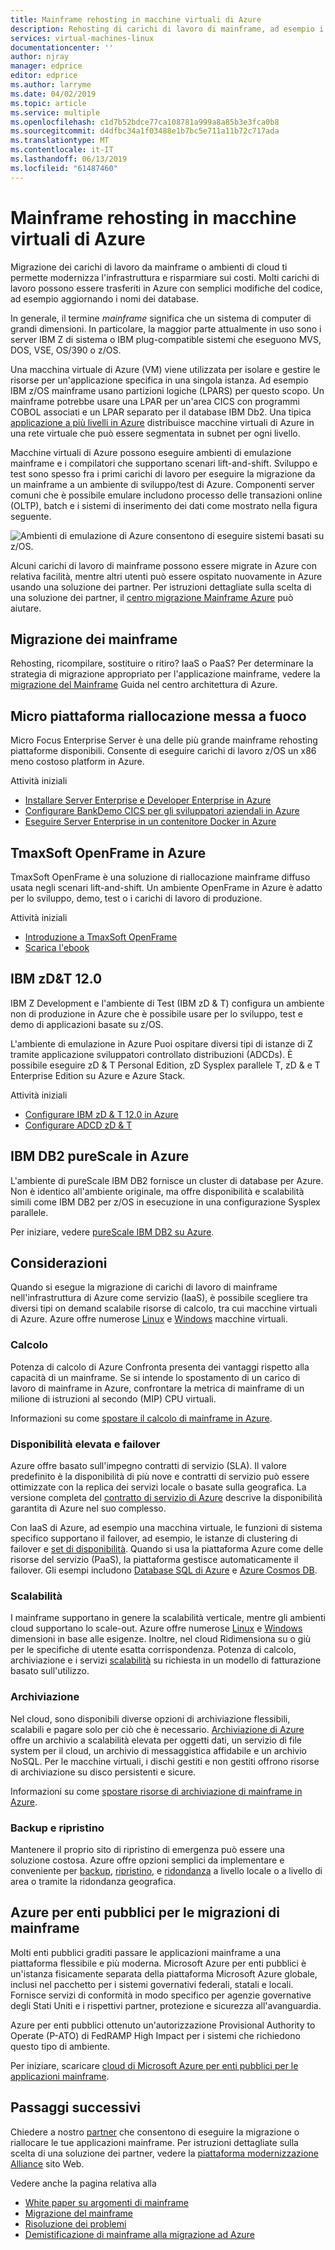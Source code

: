 ```yaml
---
title: Mainframe rehosting in macchine virtuali di Azure
description: Rehosting di carichi di lavoro di mainframe, ad esempio i sistemi basati su IBM Z usando macchine virtuali (VM) in Microsoft Azure.
services: virtual-machines-linux
documentationcenter: ''
author: njray
manager: edprice
editor: edprice
ms.author: larryme
ms.date: 04/02/2019
ms.topic: article
ms.service: multiple
ms.openlocfilehash: c1d7b52bdce77ca108781a999a8a85b3e3fca0b8
ms.sourcegitcommit: d4dfbc34a1f03488e1b7bc5e711a11b72c717ada
ms.translationtype: MT
ms.contentlocale: it-IT
ms.lasthandoff: 06/13/2019
ms.locfileid: "61487460"
---
```

# <a name="mainframe-rehosting-on-azure-virtual-machines"></a>Mainframe rehosting in macchine virtuali di Azure

Migrazione dei carichi di lavoro da mainframe o ambienti di cloud ti permette modernizza l'infrastruttura e risparmiare sui costi. Molti carichi di lavoro possono essere trasferiti in Azure con semplici modifiche del codice, ad esempio aggiornando i nomi dei database.

In generale, il termine *mainframe* significa che un sistema di computer di grandi dimensioni. In particolare, la maggior parte attualmente in uso sono i server IBM Z di sistema o IBM plug-compatible sistemi che eseguono MVS, DOS, VSE, OS/390 o z/OS.

Una macchina virtuale di Azure (VM) viene utilizzata per isolare e gestire le risorse per un'applicazione specifica in una singola istanza. Ad esempio IBM z/OS mainframe usano partizioni logiche (LPARS) per questo scopo. Un mainframe potrebbe usare una LPAR per un'area CICS con programmi COBOL associati e un LPAR separato per il database IBM Db2. Una tipica [applicazione a più livelli in Azure](/azure/architecture/reference-architectures/n-tier/n-tier-sql-server) distribuisce macchine virtuali di Azure in una rete virtuale che può essere segmentata in subnet per ogni livello.

Macchine virtuali di Azure possono eseguire ambienti di emulazione mainframe e i compilatori che supportano scenari lift-and-shift. Sviluppo e test sono spesso fra i primi carichi di lavoro per eseguire la migrazione da un mainframe a un ambiente di sviluppo/test di Azure. Componenti server comuni che è possibile emulare includono processo delle transazioni online (OLTP), batch e i sistemi di inserimento dei dati come mostrato nella figura seguente.

![Ambienti di emulazione di Azure consentono di eseguire sistemi basati su z/OS.](media/01-overview.png)

Alcuni carichi di lavoro di mainframe possono essere migrate in Azure con relativa facilità, mentre altri utenti può essere ospitato nuovamente in Azure usando una soluzione dei partner. Per istruzioni dettagliate sulla scelta di una soluzione dei partner, il [centro migrazione Mainframe Azure](https://azure.microsoft.com/migration/mainframe/) può aiutare.

## <a name="mainframe-migration"></a>Migrazione dei mainframe

Rehosting, ricompilare, sostituire o ritiro? IaaS o PaaS? Per determinare la strategia di migrazione appropriato per l'applicazione mainframe, vedere la [migrazione del Mainframe](/azure/architecture/cloud-adoption/infrastructure/mainframe-migration/overview) Guida nel centro architettura di Azure.

## <a name="micro-focus-rehosting-platform"></a>Micro piattaforma riallocazione messa a fuoco

Micro Focus Enterprise Server è una delle più grande mainframe rehosting piattaforme disponibili. Consente di eseguire carichi di lavoro z/OS un x86 meno costoso platform in Azure.

Attività iniziali

- [Installare Server Enterprise e Developer Enterprise in Azure](./microfocus/set-up-micro-focus-azure.md)
- [Configurare BankDemo CICS per gli sviluppatori aziendali in Azure](./microfocus/demo.md)
- [Eseguire Server Enterprise in un contenitore Docker in Azure](./microfocus/run-enterprise-server-container.md)


## <a name="tmaxsoft-openframe-on-azure"></a>TmaxSoft OpenFrame in Azure

TmaxSoft OpenFrame è una soluzione di riallocazione mainframe diffuso usata negli scenari lift-and-shift. Un ambiente OpenFrame in Azure è adatto per lo sviluppo, demo, test o i carichi di lavoro di produzione.

Attività iniziali

- [Introduzione a TmaxSoft OpenFrame](./tmaxsoft/get-started.md)
- [Scarica l'ebook](https://azure.microsoft.com/resources/install-tmaxsoft-openframe-on-azure/)

## <a name="ibm-zdt-120"></a>IBM zD&T 12.0

IBM Z Development e l'ambiente di Test (IBM zD & T) configura un ambiente non di produzione in Azure che è possibile usare per lo sviluppo, test e demo di applicazioni basate su z/OS.

L'ambiente di emulazione in Azure Puoi ospitare diversi tipi di istanze di Z tramite applicazione sviluppatori controllato distribuzioni (ADCDs). È possibile eseguire zD & T Personal Edition, zD Sysplex parallele T, zD & e T Enterprise Edition su Azure e Azure Stack.

Attività iniziali

- [Configurare IBM zD & T 12.0 in Azure](./ibm/install-ibm-z-environment.md)
- [Configurare ADCD zD & T](./ibm/demo.md)

## <a name="ibm-db2-purescale-on-azure"></a>IBM DB2 pureScale in Azure

L'ambiente di pureScale IBM DB2 fornisce un cluster di database per Azure. Non è identico all'ambiente originale, ma offre disponibilità e scalabilità simili come IBM DB2 per z/OS in esecuzione in una configurazione Sysplex parallele.

Per iniziare, vedere [pureScale IBM DB2 su Azure](/azure/virtual-machines/linux/ibm-db2-purescale-azure).

## <a name="considerations"></a>Considerazioni

Quando si esegue la migrazione di carichi di lavoro di mainframe nell'infrastruttura di Azure come servizio (IaaS), è possibile scegliere tra diversi tipi on demand scalabile risorse di calcolo, tra cui macchine virtuali di Azure. Azure offre numerose [Linux](/azure/virtual-machines/linux/overview) e [Windows](/azure/virtual-machines/windows/overview) macchine virtuali.

### <a name="compute"></a>Calcolo

Potenza di calcolo di Azure Confronta presenta dei vantaggi rispetto alla capacità di un mainframe. Se si intende lo spostamento di un carico di lavoro di mainframe in Azure, confrontare la metrica di mainframe di un milione di istruzioni al secondo (MIP) CPU virtuali. 

Informazioni su come [spostare il calcolo di mainframe in Azure](./concepts/mainframe-compute-azure.md).

### <a name="high-availability-and-failover"></a>Disponibilità elevata e failover

Azure offre basato sull'impegno contratti di servizio (SLA). Il valore predefinito è la disponibilità di più nove e contratti di servizio può essere ottimizzate con la replica dei servizi locale o basate sulla geografica. La versione completa del [contratto di servizio di Azure](https://azure.microsoft.com/support/legal/sla/virtual-machines/) descrive la disponibilità garantita di Azure nel suo complesso.

Con IaaS di Azure, ad esempio una macchina virtuale, le funzioni di sistema specifico supportano il failover, ad esempio, le istanze di clustering di failover e [set di disponibilità](/azure/virtual-machines/windows/regions-and-availability#availability-sets). Quando si usa la piattaforma Azure come delle risorse del servizio (PaaS), la piattaforma gestisce automaticamente il failover. Gli esempi includono [Database SQL di Azure](/azure/sql-database/sql-database-technical-overview) e [Azure Cosmos DB](/azure/cosmos-db/introduction).

### <a name="scalability"></a>Scalabilità

I mainframe supportano in genere la scalabilità verticale, mentre gli ambienti cloud supportano lo scale-out. Azure offre numerose [Linux](/azure/virtual-machines/linux/sizes) e [Windows](/azure/virtual-machines/windows/sizes) dimensioni in base alle esigenze. Inoltre, nel cloud Ridimensiona su o giù per le specifiche di utente esatta corrispondenza. Potenza di calcolo, archiviazione e i servizi [scalabilità](/azure/architecture/best-practices/auto-scaling) su richiesta in un modello di fatturazione basato sull'utilizzo.

### <a name="storage"></a>Archiviazione

Nel cloud, sono disponibili diverse opzioni di archiviazione flessibili, scalabili e pagare solo per ciò che è necessario. [Archiviazione di Azure](/azure/storage/common/storage-introduction) offre un archivio a scalabilità elevata per oggetti dati, un servizio di file system per il cloud, un archivio di messaggistica affidabile e un archivio NoSQL. Per le macchine virtuali, i dischi gestiti e non gestiti offrono risorse di archiviazione su disco persistenti e sicure.

Informazioni su come [spostare risorse di archiviazione di mainframe in Azure](./concepts/mainframe-storage-azure.md).

### <a name="backup-and-recovery"></a>Backup e ripristino

Mantenere il proprio sito di ripristino di emergenza può essere una soluzione costosa. Azure offre opzioni semplici da implementare e conveniente per [backup](/azure/backup/backup-introduction-to-azure-backup), [ripristino](/azure/site-recovery/site-recovery-overview), e [ridondanza](/azure/storage/common/storage-redundancy) a livello locale o a livello di area o tramite la ridondanza geografica.

## <a name="azure-government-for-mainframe-migrations"></a>Azure per enti pubblici per le migrazioni di mainframe

Molti enti pubblici graditi passare le applicazioni mainframe a una piattaforma flessibile e più moderna. Microsoft Azure per enti pubblici è un'istanza fisicamente separata della piattaforma Microsoft Azure globale, inclusi nel pacchetto per i sistemi governativi federali, statali e locali. Fornisce servizi di conformità in modo specifico per agenzie governative degli Stati Uniti e i rispettivi partner, protezione e sicurezza all'avanguardia.

Azure per enti pubblici ottenuto un'autorizzazione Provisional Authority to Operate (P-ATO) di FedRAMP High Impact per i sistemi che richiedono questo tipo di ambiente.

Per iniziare, scaricare [cloud di Microsoft Azure per enti pubblici per le applicazioni mainframe](https://azure.microsoft.com/resources/microsoft-azure-government-cloud-for-mainframe-applications/en-us/).

## <a name="next-steps"></a>Passaggi successivi

Chiedere a nostro [partner](partner-workloads.md) che consentono di eseguire la migrazione o riallocare le tue applicazioni mainframe. Per istruzioni dettagliate sulla scelta di una soluzione dei partner, vedere la [piattaforma modernizzazione Alliance](https://www.platformmodernization.org/pages/mainframe.aspx) sito Web.

Vedere anche la pagina relativa alla

- [White paper su argomenti di mainframe](mainframe-white-papers.md)
- [Migrazione del mainframe](/azure/architecture/cloud-adoption/infrastructure/mainframe-migration/overview)
- [Risoluzione dei problemi](/azure/virtual-machines/troubleshooting/)
- [Demistificazione di mainframe alla migrazione ad Azure](https://azure.microsoft.com/resources/demystifying-mainframe-to-azure-migration/)

<!-- INTERNAL LINKS -->
[microfocus-get-started]: /microfocus/get-started.md
[microfocus-setup]: /microfocus/set-up-micro-focus-azure.md
[microfocus-demo]: /microfocus/demo.md
[ibm-get-started]: /ibm/get-started.md
[ibm-install-z]: /ibm/install-ibm-z-environment.md
[ibm-demo]: /ibm/demo.md
